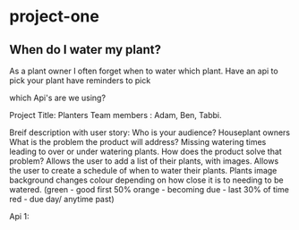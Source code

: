 # project-one
## When do I water my plant?


As a plant owner I often forget when to water which plant. 
Have an api to pick your plant
have reminders to pick 


which Api's are we using? 


Project Title:  Planters 
Team members :   Adam, Ben, Tabbi. 

Breif description with user story: 
    Who is your audience?   Houseplant owners 
    What is the problem the product will address?   Missing watering times leading to over or under watering plants. 
    How does the product solve that problem?   Allows the user to add a list of their plants, with images.  Allows the user to create a schedule of when to water their plants.  Plants image background changes colour depending on how close it is to needing to be watered. (green - good first 50%      orange - becoming due - last 30% of time    red - due day/ anytime past) 


Api 1: 
